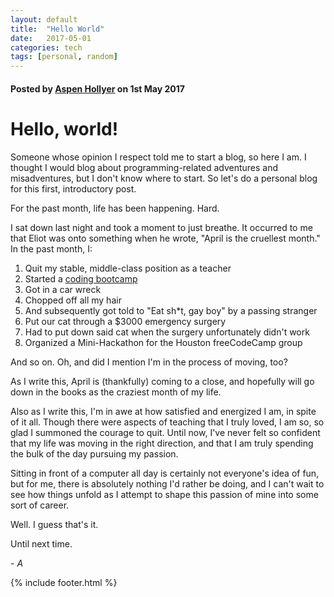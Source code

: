 ```yaml
---
layout: default
title:  "Hello World"
date:   2017-05-01
categories: tech
tags: [personal, random]
---
```

#### Posted by [Aspen Hollyer](http://www.aspenhollyer.com) on 1st May 2017

# Hello, world!


Someone whose opinion I respect told me to start a blog, so here I am. I thought I would blog about programming-related adventures and misadventures, but I don't know where to start. So let's do a personal blog for this first, introductory post.

For the past month, life has been happening. Hard.

I sat down last night and took a moment to just breathe. It occurred to me that Eliot was onto something when he wrote, "April is the cruellest month." In the past month, I:

1. Quit my stable, middle-class position as a teacher
2. Started a [coding bootcamp](http://www.digitalcrafts.com)
3. Got in a car wreck
4. Chopped off all my hair
5. And subsequently got told to "Eat sh*t, gay boy" by a passing stranger
6. Put our cat through a $3000 emergency surgery
7. Had to put down said cat when the surgery unfortunately didn't work
8. Organized a Mini-Hackathon for the Houston freeCodeCamp group

And so on. Oh, and did I mention I'm in the process of moving, too?

As I write this, April is (thankfully) coming to a close, and hopefully will go down in the books as the craziest month of my life.

Also as I write this, I'm in awe at how satisfied and energized I am, in spite of it all. Though there were aspects of teaching that I truly loved, I am so, so glad I summoned the courage to quit. Until now, I've never felt so confident that my life was moving in the right direction, and that I am truly spending the bulk of the day pursuing my passion.

Sitting in front of a computer all day is certainly not everyone's idea of fun, but for me, there is absolutely nothing I'd rather be doing, and I can't wait to see how things unfold as I attempt to shape this passion of mine into some sort of career.

Well. I guess that's it.

Until next time.

*- A*

{% include footer.html %}

